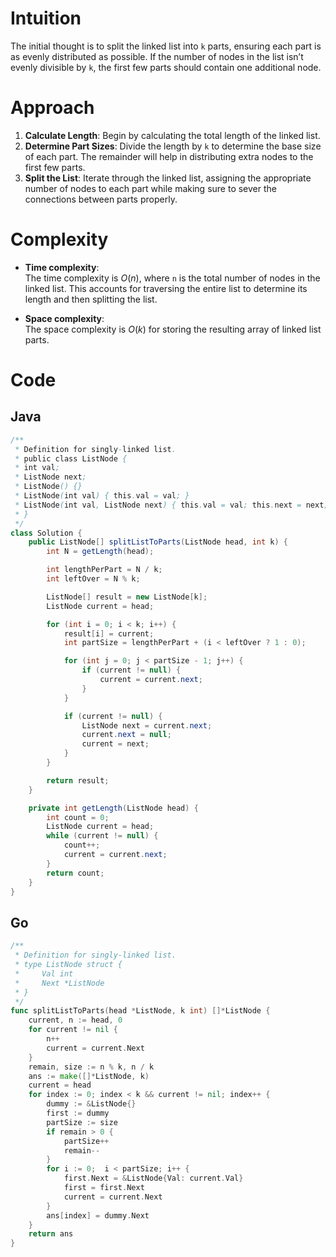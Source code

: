 # Intuition

The initial thought is to split the linked list into `k` parts, ensuring each part is as evenly distributed as possible. If the number of nodes in the list isn’t evenly divisible by `k`, the first few parts should contain one additional node.

# Approach

1. **Calculate Length**: Begin by calculating the total length of the linked list.
2. **Determine Part Sizes**: Divide the length by `k` to determine the base size of each part. The remainder will help in distributing extra nodes to the first few parts.
3. **Split the List**: Iterate through the linked list, assigning the appropriate number of nodes to each part while making sure to sever the connections between parts properly.

# Complexity

- **Time complexity**:  
  The time complexity is $O(n)$, where `n` is the total number of nodes in the linked list. This accounts for traversing the entire list to determine its length and then splitting the list.

- **Space complexity**:  
  The space complexity is $O(k)$ for storing the resulting array of linked list parts.

# Code

## Java

```java
/**
 * Definition for singly-linked list.
 * public class ListNode {
 * int val;
 * ListNode next;
 * ListNode() {}
 * ListNode(int val) { this.val = val; }
 * ListNode(int val, ListNode next) { this.val = val; this.next = next; }
 * }
 */
class Solution {
    public ListNode[] splitListToParts(ListNode head, int k) {
        int N = getLength(head);

        int lengthPerPart = N / k;
        int leftOver = N % k;

        ListNode[] result = new ListNode[k];
        ListNode current = head;

        for (int i = 0; i < k; i++) {
            result[i] = current;
            int partSize = lengthPerPart + (i < leftOver ? 1 : 0);

            for (int j = 0; j < partSize - 1; j++) {
                if (current != null) {
                    current = current.next;
                }
            }

            if (current != null) {
                ListNode next = current.next;
                current.next = null;
                current = next;
            }
        }

        return result;
    }

    private int getLength(ListNode head) {
        int count = 0;
        ListNode current = head;
        while (current != null) {
            count++;
            current = current.next;
        }
        return count;
    }
}
```

## Go

```go
/**
 * Definition for singly-linked list.
 * type ListNode struct {
 *     Val int
 *     Next *ListNode
 * }
 */
func splitListToParts(head *ListNode, k int) []*ListNode {
    current, n := head, 0
    for current != nil {
        n++
        current = current.Next
    }
    remain, size := n % k, n / k
    ans := make([]*ListNode, k)
    current = head
    for index := 0; index < k && current != nil; index++ {
        dummy := &ListNode{}
        first := dummy
        partSize := size
        if remain > 0 {
            partSize++
            remain--
        }
        for i := 0;  i < partSize; i++ {
            first.Next = &ListNode{Val: current.Val}
            first = first.Next
            current = current.Next
        }
        ans[index] = dummy.Next
    }
    return ans
}
```
